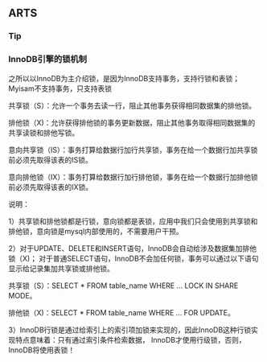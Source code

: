 ## ARTS

### Tip

### InnoDB引擎的锁机制

 之所以以InnoDB为主介绍锁，是因为InnoDB支持事务，支持行锁和表锁；Myisam不支持事务，只支持表锁
  
 共享锁（S）：允许一个事务去读一行，阻止其他事务获得相同数据集的排他锁。
 
 排他锁（X)：允许获得排他锁的事务更新数据，阻止其他事务取得相同数据集的共享读锁和排他写锁。
 
 意向共享锁（IS）：事务打算给数据行加行共享锁，事务在给一个数据行加共享锁前必须先取得该表的IS锁。
 
 意向排他锁（IX）：事务打算给数据行加行排他锁，事务在给一个数据行加排他锁前必须先取得该表的IX锁。
  
 说明：
 
 1）共享锁和排他锁都是行锁，意向锁都是表锁，应用中我们只会使用到共享锁和排他锁，意向锁是mysql内部使用的，不需要用户干预。
 
 2）对于UPDATE、DELETE和INSERT语句，InnoDB会自动给涉及数据集加排他锁（X)；
    对于普通SELECT语句，InnoDB不会加任何锁，事务可以通过以下语句显示给记录集加共享锁或排他锁。
 
 共享锁（S）：SELECT * FROM table_name WHERE ... LOCK IN SHARE MODE。
 
 排他锁（X)：SELECT * FROM table_name WHERE ... FOR UPDATE。
 
 3）InnoDB行锁是通过给索引上的索引项加锁来实现的，因此InnoDB这种行锁实现特点意味着：只有通过索引条件检索数据，
    InnoDB才使用行级锁，否则，InnoDB将使用表锁！
 
 
